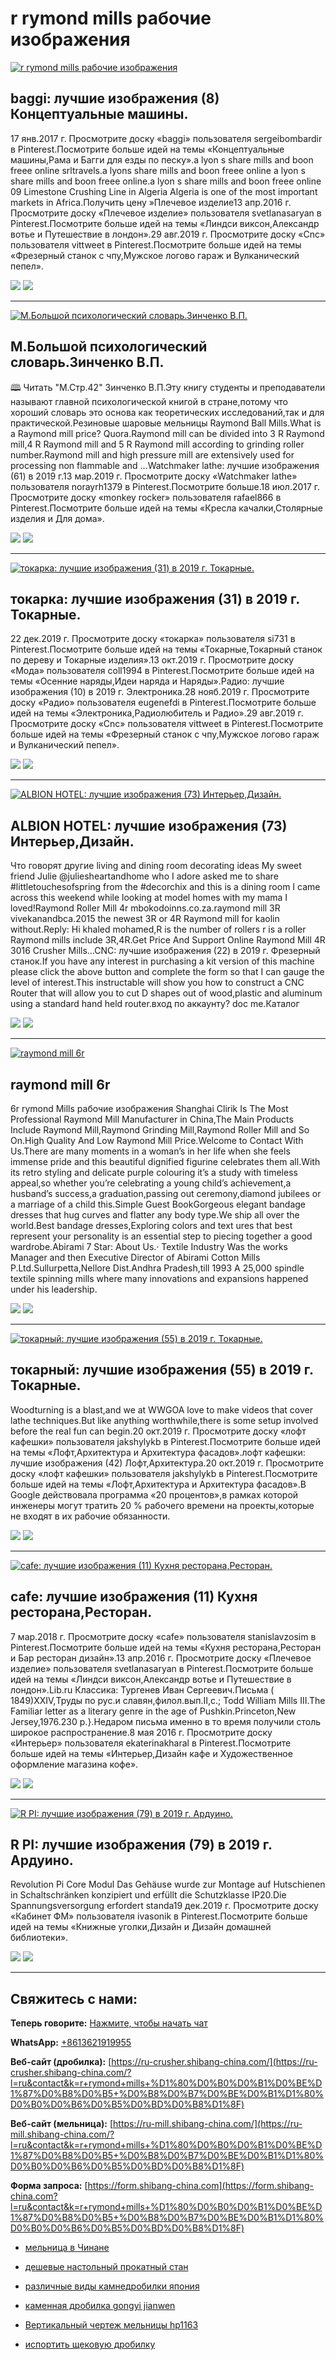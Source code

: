 # r rymond mills рабочие изображения

<a href="https://swt.shibang-china.com/?l=ru&img&k=r+rymond+mills+%D1%80%D0%B0%D0%B1%D0%BE%D1%87%D0%B8%D0%B5+%D0%B8%D0%B7%D0%BE%D0%B1%D1%80%D0%B0%D0%B6%D0%B5%D0%BD%D0%B8%D1%8F" target="_blank">![r rymond mills рабочие изображения](http://static.shibang-china.com/all-800x300/1396.jpg)</a>

## baggi: лучшие изображения (8) Концептуальные машины.
17 янв.2017 г. Просмотрите доску &#171;baggi&#187; пользователя sergeibombardir в Pinterest.Посмотрите больше идей на темы &#171;Концептуальные машины,Рама и Багги для езды по песку&#187;.a lyon s share mills and boon freee online srltravels.a lyons share mills and boon freee online a lyon s share mills and boon freee online.a lyon s share mills and boon freee online 09 Limestone Crushing Line in Algeria Algeria is one of the most important markets in Africa.Получить цену &#187;Плечевое изделие13 апр.2016 г. Просмотрите доску &#171;Плечевое изделие&#187; пользователя svetlanasaryan в Pinterest.Посмотрите больше идей на темы &#171;Линдси виксон,Александр вотье и Путешествие в лондон&#187;.29 авг.2019 г. Просмотрите доску &#171;Cnc&#187; пользователя vittweet в Pinterest.Посмотрите больше идей на темы &#171;Фрезерный станок с чпу,Мужское логово гараж и Вулканический пепел&#187;.


<a href="https://whatsapp.shibangsoft.com/WhatsApp.php" target="_blank" title="WhatsApp">![](http://static.shibang-china.com/icon/whatsapp.png)</a> <a href="https://swt.shibang-china.com/?l=ru&icon&k=r+rymond+mills+%D1%80%D0%B0%D0%B1%D0%BE%D1%87%D0%B8%D0%B5+%D0%B8%D0%B7%D0%BE%D0%B1%D1%80%D0%B0%D0%B6%D0%B5%D0%BD%D0%B8%D1%8F" target="_blank">![](http://static.shibang-china.com/icon/chat-ru.png)</a>

---

<a href="https://swt.shibang-china.com/?l=ru&img&k=r+rymond+mills+%D1%80%D0%B0%D0%B1%D0%BE%D1%87%D0%B8%D0%B5+%D0%B8%D0%B7%D0%BE%D0%B1%D1%80%D0%B0%D0%B6%D0%B5%D0%BD%D0%B8%D1%8F" target="_blank">![М.Большой психологический словарь.Зинченко В.П.](http://static.shibang-china.com/all-800x300/961.jpg)</a>

## М.Большой психологический словарь.Зинченко В.П.
🕮 Читать &quot;М.Стр.42&quot; Зинченко В.П.Эту книгу студенты и преподаватели называют главной психологической книгой в стране,потому что хороший словарь это основа как теоретических исследований,так и для практической.Резиновые шаровые мельницы Raymond Ball Mills.What is a Raymond mill price? Quora.Raymond mill can be divided into 3 R Raymond mill,4 R Raymond mill and 5 R Raymond mill according to grinding roller number.Raymond mill and high pressure mill are extensively used for processing non flammable and …Watchmaker lathe: лучшие изображения (61) в 2019 г.13 мар.2019 г. Просмотрите доску &#171;Watchmaker lathe&#187; пользователя norayrh1379 в Pinterest.Посмотрите больше.18 июл.2017 г. Просмотрите доску &#171;monkey rocker&#187; пользователя rafael866 в Pinterest.Посмотрите больше идей на темы &#171;Кресла качалки,Столярные изделия и Для дома&#187;.


<a href="https://whatsapp.shibangsoft.com/WhatsApp.php" target="_blank" title="WhatsApp">![](http://static.shibang-china.com/icon/whatsapp.png)</a> <a href="https://swt.shibang-china.com/?l=ru&icon&k=r+rymond+mills+%D1%80%D0%B0%D0%B1%D0%BE%D1%87%D0%B8%D0%B5+%D0%B8%D0%B7%D0%BE%D0%B1%D1%80%D0%B0%D0%B6%D0%B5%D0%BD%D0%B8%D1%8F" target="_blank">![](http://static.shibang-china.com/icon/chat-ru.png)</a>

---

<a href="https://swt.shibang-china.com/?l=ru&img&k=r+rymond+mills+%D1%80%D0%B0%D0%B1%D0%BE%D1%87%D0%B8%D0%B5+%D0%B8%D0%B7%D0%BE%D0%B1%D1%80%D0%B0%D0%B6%D0%B5%D0%BD%D0%B8%D1%8F" target="_blank">![токарка: лучшие изображения (31) в 2019 г. Токарные.](http://static.shibang-china.com/all-800x300/364.jpg)</a>

## токарка: лучшие изображения (31) в 2019 г. Токарные.
22 дек.2019 г. Просмотрите доску &#171;токарка&#187; пользователя si731 в Pinterest.Посмотрите больше идей на темы &#171;Токарные,Токарный станок по дереву и Токарные изделия&#187;.13 окт.2019 г. Просмотрите доску &#171;Мода&#187; пользователя coll1994 в Pinterest.Посмотрите больше идей на темы &#171;Осенние наряды,Идеи наряда и Наряды&#187;.Радио: лучшие изображения (10) в 2019 г. Электроника.28 нояб.2019 г. Просмотрите доску &#171;Радио&#187; пользователя eugenefdi в Pinterest.Посмотрите больше идей на темы &#171;Электроника,Радиолюбитель и Радио&#187;.29 авг.2019 г. Просмотрите доску &#171;Cnc&#187; пользователя vittweet в Pinterest.Посмотрите больше идей на темы &#171;Фрезерный станок с чпу,Мужское логово гараж и Вулканический пепел&#187;.


<a href="https://whatsapp.shibangsoft.com/WhatsApp.php" target="_blank" title="WhatsApp">![](http://static.shibang-china.com/icon/whatsapp.png)</a> <a href="https://swt.shibang-china.com/?l=ru&icon&k=r+rymond+mills+%D1%80%D0%B0%D0%B1%D0%BE%D1%87%D0%B8%D0%B5+%D0%B8%D0%B7%D0%BE%D0%B1%D1%80%D0%B0%D0%B6%D0%B5%D0%BD%D0%B8%D1%8F" target="_blank">![](http://static.shibang-china.com/icon/chat-ru.png)</a>

---

<a href="https://swt.shibang-china.com/?l=ru&img&k=r+rymond+mills+%D1%80%D0%B0%D0%B1%D0%BE%D1%87%D0%B8%D0%B5+%D0%B8%D0%B7%D0%BE%D0%B1%D1%80%D0%B0%D0%B6%D0%B5%D0%BD%D0%B8%D1%8F" target="_blank">![ALBION HOTEL: лучшие изображения (73) Интерьер,Дизайн.](http://static.shibang-china.com/all-800x300/1219.jpg)</a>

## ALBION HOTEL: лучшие изображения (73) Интерьер,Дизайн.
Что говорят другие living and dining room decorating ideas My sweet friend Julie @juliesheartandhome who I adore asked me to share #littletouchesofspring from the #decorchix and this is a dining room I came across this weekend while looking at model homes with my mama I loved!Raymond Roller Mill 4r mbokodoinns.co.za.raymond mill 3R vivekanandbca.2015 the newest 3R or 4R Raymond mill for kaolin without.Reply: Hi khaled mohamed,R is the number of rollers r is a roller Raymond mills include 3R,4R.Get Price And Support Online Raymond Mill 4R 3016 Crusher Mills…CNC: лучшие изображения (22) в 2019 г. Фрезерный станок.If you have any interest in purchasing a kit version of this machine please click the above button and complete the form so that I can gauge the level of interest.This instructable will show you how to construct a CNC Router that will allow you to cut D shapes out of wood,plastic and aluminum using a standard hand held router.вход по аккаунту? doc me.Каталог


<a href="https://whatsapp.shibangsoft.com/WhatsApp.php" target="_blank" title="WhatsApp">![](http://static.shibang-china.com/icon/whatsapp.png)</a> <a href="https://swt.shibang-china.com/?l=ru&icon&k=r+rymond+mills+%D1%80%D0%B0%D0%B1%D0%BE%D1%87%D0%B8%D0%B5+%D0%B8%D0%B7%D0%BE%D0%B1%D1%80%D0%B0%D0%B6%D0%B5%D0%BD%D0%B8%D1%8F" target="_blank">![](http://static.shibang-china.com/icon/chat-ru.png)</a>

---

<a href="https://swt.shibang-china.com/?l=ru&img&k=r+rymond+mills+%D1%80%D0%B0%D0%B1%D0%BE%D1%87%D0%B8%D0%B5+%D0%B8%D0%B7%D0%BE%D0%B1%D1%80%D0%B0%D0%B6%D0%B5%D0%BD%D0%B8%D1%8F" target="_blank">![raymond mill 6r](http://static.shibang-china.com/all-800x300/182.jpg)</a>

## raymond mill 6r
6r rymond Mills рабочие изображения Shanghai Clirik Is The Most Professional Raymond Mill Manufacturer in China,The Main Products Include Raymond Mill,Raymond Grinding Mill,Raymond Roller Mill and So On.High Quality And Low Raymond Mill Price.Welcome to Contact With Us.There are many moments in a woman’s in her life when she feels immense pride and this beautiful dignified figurine celebrates them all.With its retro styling and delicate purple colouring it’s a study with timeless appeal,so whether you’re celebrating a young child’s achievement,a husband’s success,a graduation,passing out ceremony,diamond jubilees or a marriage of a child this.Simple Guest BookGorgeous elegant bandage dresses that hug curves and flatter any body type.We ship all over the world.Best bandage dresses,Exploring colors and text ures that best represent your personality is an essential step to piecing together a good wardrobe.Abirami 7 Star: About Us.&#183; Textile Industry Was the works Manager and then Executive Director of Abirami Cotton Mills P.Ltd.Sullurpetta,Nellore Dist.Andhra Pradesh,till 1993 A 25,000 spindle textile spinning mills where many innovations and expansions happened under his leadership.


<a href="https://whatsapp.shibangsoft.com/WhatsApp.php" target="_blank" title="WhatsApp">![](http://static.shibang-china.com/icon/whatsapp.png)</a> <a href="https://swt.shibang-china.com/?l=ru&icon&k=r+rymond+mills+%D1%80%D0%B0%D0%B1%D0%BE%D1%87%D0%B8%D0%B5+%D0%B8%D0%B7%D0%BE%D0%B1%D1%80%D0%B0%D0%B6%D0%B5%D0%BD%D0%B8%D1%8F" target="_blank">![](http://static.shibang-china.com/icon/chat-ru.png)</a>

---

<a href="https://swt.shibang-china.com/?l=ru&img&k=r+rymond+mills+%D1%80%D0%B0%D0%B1%D0%BE%D1%87%D0%B8%D0%B5+%D0%B8%D0%B7%D0%BE%D0%B1%D1%80%D0%B0%D0%B6%D0%B5%D0%BD%D0%B8%D1%8F" target="_blank">![токарный: лучшие изображения (55) в 2019 г. Токарные.](http://static.shibang-china.com/all-800x300/556.jpg)</a>

## токарный: лучшие изображения (55) в 2019 г. Токарные.
Woodturning is a blast,and we at WWGOA love to make videos that cover lathe techniques.But like anything worthwhile,there is some setup involved before the real fun can begin.20 окт.2019 г. Просмотрите доску &#171;лофт кафешки&#187; пользователя jakshylykb в Pinterest.Посмотрите больше идей на темы &#171;Лофт,Архитектура и Архитектура фасадов&#187;.лофт кафешки: лучшие изображения (42) Лофт,Архитектура.20 окт.2019 г. Просмотрите доску &#171;лофт кафешки&#187; пользователя jakshylykb в Pinterest.Посмотрите больше идей на темы &#171;Лофт,Архитектура и Архитектура фасадов&#187;.В Google действовала программа &#171;20 процентов&#187;,в рамках которой инженеры могут тратить 20 % рабочего времени на проекты,которые не входят в их рабочие обязанности.


<a href="https://whatsapp.shibangsoft.com/WhatsApp.php" target="_blank" title="WhatsApp">![](http://static.shibang-china.com/icon/whatsapp.png)</a> <a href="https://swt.shibang-china.com/?l=ru&icon&k=r+rymond+mills+%D1%80%D0%B0%D0%B1%D0%BE%D1%87%D0%B8%D0%B5+%D0%B8%D0%B7%D0%BE%D0%B1%D1%80%D0%B0%D0%B6%D0%B5%D0%BD%D0%B8%D1%8F" target="_blank">![](http://static.shibang-china.com/icon/chat-ru.png)</a>

---

<a href="https://swt.shibang-china.com/?l=ru&img&k=r+rymond+mills+%D1%80%D0%B0%D0%B1%D0%BE%D1%87%D0%B8%D0%B5+%D0%B8%D0%B7%D0%BE%D0%B1%D1%80%D0%B0%D0%B6%D0%B5%D0%BD%D0%B8%D1%8F" target="_blank">![cafe: лучшие изображения (11) Кухня ресторана,Ресторан.](http://static.shibang-china.com/all-800x300/1272.jpg)</a>

## cafe: лучшие изображения (11) Кухня ресторана,Ресторан.
7 мар.2018 г. Просмотрите доску &#171;cafe&#187; пользователя stanislavzosim в Pinterest.Посмотрите больше идей на темы &#171;Кухня ресторана,Ресторан и Бар ресторан дизайн&#187;.13 апр.2016 г. Просмотрите доску &#171;Плечевое изделие&#187; пользователя svetlanasaryan в Pinterest.Посмотрите больше идей на темы &#171;Линдси виксон,Александр вотье и Путешествие в лондон&#187;.Lib.ru Классика: Тургенев Иван Сергеевич.Письма ( 1849)XXIV,Труды по рус.и славян,филол.вып.II,с.; Тоdd William Mills III.The Familiar letter as a literary genre in the age of Pushkin.Princeton,New Jersey,1976.230 p.}.Недаром письма именно в то время получили столь широкое распространение.8 мая 2016 г. Просмотрите доску &#171;Интерьер&#187; пользователя ekaterinakharal в Pinterest.Посмотрите больше идей на темы &#171;Интерьер,Дизайн кафе и Художественное оформление магазина кофе&#187;.


<a href="https://whatsapp.shibangsoft.com/WhatsApp.php" target="_blank" title="WhatsApp">![](http://static.shibang-china.com/icon/whatsapp.png)</a> <a href="https://swt.shibang-china.com/?l=ru&icon&k=r+rymond+mills+%D1%80%D0%B0%D0%B1%D0%BE%D1%87%D0%B8%D0%B5+%D0%B8%D0%B7%D0%BE%D0%B1%D1%80%D0%B0%D0%B6%D0%B5%D0%BD%D0%B8%D1%8F" target="_blank">![](http://static.shibang-china.com/icon/chat-ru.png)</a>

---

<a href="https://swt.shibang-china.com/?l=ru&img&k=r+rymond+mills+%D1%80%D0%B0%D0%B1%D0%BE%D1%87%D0%B8%D0%B5+%D0%B8%D0%B7%D0%BE%D0%B1%D1%80%D0%B0%D0%B6%D0%B5%D0%BD%D0%B8%D1%8F" target="_blank">![R PI: лучшие изображения (79) в 2019 г. Ардуино.](http://static.shibang-china.com/all-800x300/902.jpg)</a>

## R PI: лучшие изображения (79) в 2019 г. Ардуино.
Revolution Pi Core Modul Das Geh&#228;use wurde zur Montage auf Hutschienen in Schaltschr&#228;nken konzipiert und erf&#252;llt die Schutzklasse IP20.Die Spannungsversorgung erfordert standa19 дек.2019 г. Просмотрите доску &#171;Кабинет ФМ&#187; пользователя ivasonik в Pinterest.Посмотрите больше идей на темы &#171;Книжные уголки,Дизайн и Дизайн домашней библиотеки&#187;.

<a href="https://whatsapp.shibangsoft.com/WhatsApp.php" target="_blank" title="WhatsApp">![](http://static.shibang-china.com/icon/whatsapp.png)</a> <a href="https://swt.shibang-china.com/?l=ru&icon&k=r+rymond+mills+%D1%80%D0%B0%D0%B1%D0%BE%D1%87%D0%B8%D0%B5+%D0%B8%D0%B7%D0%BE%D0%B1%D1%80%D0%B0%D0%B6%D0%B5%D0%BD%D0%B8%D1%8F" target="_blank">![](http://static.shibang-china.com/icon/chat-ru.png)</a>

---
## Свяжитесь с нами:

**Теперь говорите:** [Нажмите, чтобы начать чат](https://swt.shibang-china.com?l=ru&contact&k=r+rymond+mills+%D1%80%D0%B0%D0%B1%D0%BE%D1%87%D0%B8%D0%B5+%D0%B8%D0%B7%D0%BE%D0%B1%D1%80%D0%B0%D0%B6%D0%B5%D0%BD%D0%B8%D1%8F)

**WhatsApp:**  [+8613621919955](https://whatsapp.shibangsoft.com/WhatsApp.php)

**Веб-сайт (дробилка):** [https://ru-crusher.shibang-china.com/](https://ru-crusher.shibang-china.com/?l=ru&contact&k=r+rymond+mills+%D1%80%D0%B0%D0%B1%D0%BE%D1%87%D0%B8%D0%B5+%D0%B8%D0%B7%D0%BE%D0%B1%D1%80%D0%B0%D0%B6%D0%B5%D0%BD%D0%B8%D1%8F)

**Веб-сайт (мельница):** [https://ru-mill.shibang-china.com/](https://ru-mill.shibang-china.com/?l=ru&contact&k=r+rymond+mills+%D1%80%D0%B0%D0%B1%D0%BE%D1%87%D0%B8%D0%B5+%D0%B8%D0%B7%D0%BE%D0%B1%D1%80%D0%B0%D0%B6%D0%B5%D0%BD%D0%B8%D1%8F)

**Форма запроса:** [https://form.shibang-china.com](https://form.shibang-china.com?l=ru&contact&k=r+rymond+mills+%D1%80%D0%B0%D0%B1%D0%BE%D1%87%D0%B8%D0%B5+%D0%B8%D0%B7%D0%BE%D0%B1%D1%80%D0%B0%D0%B6%D0%B5%D0%BD%D0%B8%D1%8F)

* [мельница в Чинане](../123/%D0%BC%D0%B5%D0%BB%D1%8C%D0%BD%D0%B8%D1%86%D0%B0%20%D0%B2%20%D0%A7%D0%B8%D0%BD%D0%B0%D0%BD%D0%B5.md)

* [дешевые настольный прокатный стан](../123/%D0%B4%D0%B5%D1%88%D0%B5%D0%B2%D1%8B%D0%B5%20%D0%BD%D0%B0%D1%81%D1%82%D0%BE%D0%BB%D1%8C%D0%BD%D1%8B%D0%B9%20%D0%BF%D1%80%D0%BE%D0%BA%D0%B0%D1%82%D0%BD%D1%8B%D0%B9%20%D1%81%D1%82%D0%B0%D0%BD.md)

* [различные виды камнедробилки япония](../122/%D1%80%D0%B0%D0%B7%D0%BB%D0%B8%D1%87%D0%BD%D1%8B%D0%B5%20%D0%B2%D0%B8%D0%B4%D1%8B%20%D0%BA%D0%B0%D0%BC%D0%BD%D0%B5%D0%B4%D1%80%D0%BE%D0%B1%D0%B8%D0%BB%D0%BA%D0%B8%20%D1%8F%D0%BF%D0%BE%D0%BD%D0%B8%D1%8F.md)

* [каменная дробилка gongyi jianwen](../122/%D0%BA%D0%B0%D0%BC%D0%B5%D0%BD%D0%BD%D0%B0%D1%8F%20%D0%B4%D1%80%D0%BE%D0%B1%D0%B8%D0%BB%D0%BA%D0%B0%20gongyi%20jianwen.md)

* [Вертикальный чертеж мельницы hp1163](../123/%D0%92%D0%B5%D1%80%D1%82%D0%B8%D0%BA%D0%B0%D0%BB%D1%8C%D0%BD%D1%8B%D0%B9%20%D1%87%D0%B5%D1%80%D1%82%D0%B5%D0%B6%20%D0%BC%D0%B5%D0%BB%D1%8C%D0%BD%D0%B8%D1%86%D1%8B%20hp1163.md)

* [испортить щековую дробилку](../123/%D0%B8%D1%81%D0%BF%D0%BE%D1%80%D1%82%D0%B8%D1%82%D1%8C%20%D1%89%D0%B5%D0%BA%D0%BE%D0%B2%D1%83%D1%8E%20%D0%B4%D1%80%D0%BE%D0%B1%D0%B8%D0%BB%D0%BA%D1%83.md)